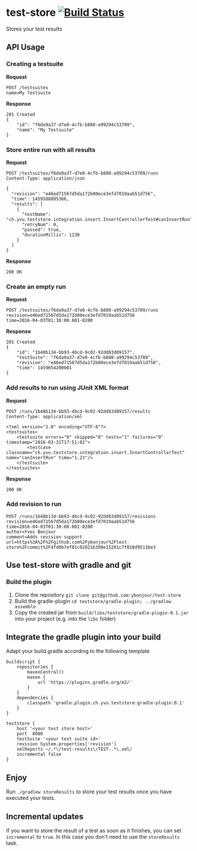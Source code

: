 # test-store [![Build Status](https://travis-ci.org/ybonjour/test-store.svg?branch=master)](https://travis-ci.org/ybonjour/test-store)
Stores your test results

## API Usage
### Creating a testsuite
**Request**
```
POST /testsuites
name=My Testsuite
```
**Response**
```
201 Created
{
    "id": "f6da9a37-d7e0-4cfb-b880-a99294c53709",
    "name": "My Testsuite"
}
```

### Store entire run with all results
**Request**
```
POST /testsuites/f6da9a37-d7e0-4cfb-b880-a99294c53709/runs
Content-Type: application/json

{
  "revision": "e46ed71567d5da172b00ece3efd7019aab51d756",
  "time": 1459588895366,
  "results": [
    {
      "testName": "ch.yvu.teststore.integration.insert.InsertControllerTest#canInsertRun",
      "retryNum": 0,
      "passed": true,
      "durationMillis": 1230
    }
  ]
}
```
**Response**
```
200 OK
```

### Create an empty run
**Request**
```
POST /testsuites/f6da9a37-d7e0-4cfb-b880-a99294c53709/runs
revision=e46ed71567d5da172b00ece3efd7019aab51d756
time=2016-04-03T01:30:00.001-0200
```
**Response**
```
201 Created
{
    "id": "1b48b134-bb93-4bcd-9c02-92dd83d89157",
    "testSuite": "f6da9a37-d7e0-4cfb-b880-a99294c53709",
    "revision": "e46ed71567d5da172b00ece3efd7019aab51d756",
    "time": 1459654200001
}
```

### Add results to run using JUnit XML format
**Request**
```
POST /runs/1b48b134-bb93-4bcd-9c02-92dd83d89157/results
Content-Type: application/xml

<?xml version="1.0" encoding="UTF-8"?>
<testsuites>
    <testsuite errors="0" skipped="0" tests="1" failures="0" timestamp="2016-03-31T17:51:02">
        <testcase classname="ch.yvu.teststore.integration.insert.InsertControllerTest" name="canInsertRun" time="1.23"/>
    </testsuite>
</testsuites>
```
**Response**
```
200 OK
```

### Add revision to run
```
POST /runs/1b48b134-bb93-4bcd-9c02-92dd83d89157/revisions
revision=e46ed71567d5da172b00ece3efd7019aab51d756
time=2016-04-03T01:30:00.001-0200
author=Yves Bonjour
comment=Adds revision support
url=https%3A%2F%2Fgithub.com%2Fybonjour%2Ftest-store%2Fcommit%2F4fd0b7ef01c02821b398e15281c7f810d9511be3
```

## Use test-store with gradle and git

### Build the plugin
1. Clone the repository `git clone git@github.com:ybonjour/test-store`
2. Build the gradle-plugin `cd teststore/gradle-plugin; ../gradlew assemble`
3. Copy the created jar from `build/libs/teststore/gradle-plugin-0.1.jar` into your project (e.g. into the `libs` folder)


## Integrate the gradle plugin into your build
Adapt your build.gradle according to the following template

```
buildscript {
    repositories {
        mavenCentral()
        maven {
            url 'https://plugins.gradle.org/m2/'
        }
    }
    dependencies {
        classpath 'gradle.plugin.ch.yvu.teststore:gradle-plugin:0.1'
    }
}

teststore {
    host '<your test store host>'
    port  8080
    testSuite '<your test suite id>'
    revision System.properties['revision']
    xmlReports ~/.*\/test-results\/TEST-.*\.xml/
    incremental false
}
```

## Enjoy
Run `./gradlew storeResults` to store your test results once you have executed your tests.

## Incremental updates
If you want to store the result of a test as soon as it finishes, you can set `incremental` to `true`. In this case you don't need to use the `storeResults` task.


